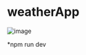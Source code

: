 ﻿# weatherApp

![image](https://user-images.githubusercontent.com/19505099/196504121-b9efe39a-20db-4cc2-90cc-10ac0073cdbd.png)



*npm run dev

